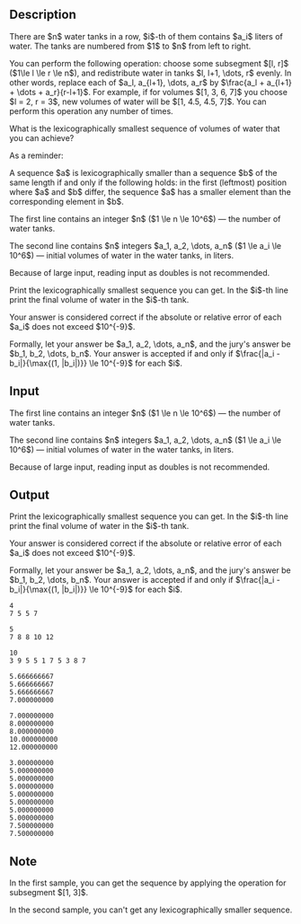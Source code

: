 ## Description

<div><p>There are $n$ water tanks in a row, $i$-th of them contains $a_i$ liters of water. The tanks are numbered from $1$ to $n$ from left to right.</p><p>You can perform the following operation: choose some subsegment $[l, r]$ ($1\le l \le r \le n$), and redistribute water in tanks $l, l+1, \dots, r$ evenly. In other words, replace each of $a_l, a_{l+1}, \dots, a_r$ by $\frac{a_l + a_{l+1} + \dots + a_r}{r-l+1}$. For example, if for volumes $[1, 3, 6, 7]$ you choose $l = 2, r = 3$, new volumes of water will be $[1, 4.5, 4.5, 7]$. <span class="tex-font-style-bf">You can perform this operation any number of times</span>.</p><p>What is the lexicographically smallest sequence of volumes of water that you can achieve?</p><p>As a reminder:</p><p>A sequence $a$ is lexicographically smaller than a sequence $b$ of the same length if and only if the following holds: in the first (leftmost) position where $a$ and $b$ differ, the sequence $a$ has a smaller element than the corresponding element in $b$.</p></div><div class="input-specification"><p>The first line contains an integer $n$ ($1 \le n \le 10^6$)&nbsp;— the number of water tanks.</p><p>The second line contains $n$ integers $a_1, a_2, \dots, a_n$ ($1 \le a_i \le 10^6$)&nbsp;— initial volumes of water in the water tanks, in liters.</p><p>Because of large input, reading input as doubles <span class="tex-font-style-bf">is not recommended</span>.</p></div><div class="output-specification"><p>Print the lexicographically smallest sequence you can get. In the $i$-th line print the final volume of water in the $i$-th tank.</p><p>Your answer is considered correct if the absolute or relative error of each $a_i$ does not exceed $10^{-9}$.</p><p>Formally, let your answer be $a_1, a_2, \dots, a_n$, and the jury's answer be $b_1, b_2, \dots, b_n$. Your answer is accepted if and only if $\frac{|a_i - b_i|}{\max{(1, |b_i|)}} \le 10^{-9}$ for each $i$.</p></div>

## Input

<p>The first line contains an integer $n$ ($1 \le n \le 10^6$)&nbsp;— the number of water tanks.</p><p>The second line contains $n$ integers $a_1, a_2, \dots, a_n$ ($1 \le a_i \le 10^6$)&nbsp;— initial volumes of water in the water tanks, in liters.</p><p>Because of large input, reading input as doubles <span class="tex-font-style-bf">is not recommended</span>.</p>

## Output

<p>Print the lexicographically smallest sequence you can get. In the $i$-th line print the final volume of water in the $i$-th tank.</p><p>Your answer is considered correct if the absolute or relative error of each $a_i$ does not exceed $10^{-9}$.</p><p>Formally, let your answer be $a_1, a_2, \dots, a_n$, and the jury's answer be $b_1, b_2, \dots, b_n$. Your answer is accepted if and only if $\frac{|a_i - b_i|}{\max{(1, |b_i|)}} \le 10^{-9}$ for each $i$.</p>





```input1
4
7 5 5 7
```




```input2
5
7 8 8 10 12
```




```input3
10
3 9 5 5 1 7 5 3 8 7
```




```output1
5.666666667
5.666666667
5.666666667
7.000000000
```




```output2
7.000000000
8.000000000
8.000000000
10.000000000
12.000000000
```




```output3
3.000000000
5.000000000
5.000000000
5.000000000
5.000000000
5.000000000
5.000000000
5.000000000
7.500000000
7.500000000
```



## Note

<p>In the first sample, you can get the sequence by applying the operation for subsegment $[1, 3]$.</p><p>In the second sample, you can't get any lexicographically smaller sequence.</p>
